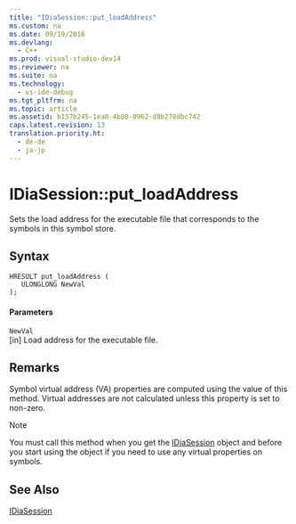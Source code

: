 ```yaml
---
title: "IDiaSession::put_loadAddress"
ms.custom: na
ms.date: 09/19/2016
ms.devlang: 
  - C++
ms.prod: visual-studio-dev14
ms.reviewer: na
ms.suite: na
ms.technology: 
  - vs-ide-debug
ms.tgt_pltfrm: na
ms.topic: article
ms.assetid: b157b245-1ea0-4b80-8962-d8b278dbc742
caps.latest.revision: 13
translation.priority.ht: 
  - de-de
  - ja-jp
---
```

# IDiaSession::put_loadAddress
Sets the load address for the executable file that corresponds to the symbols in this symbol store.  
  
## Syntax  
  
```cpp#  
HRESULT put_loadAddress (   
   ULONGLONG NewVal  
);  
```  
  
#### Parameters  
 `NewVal`  
 [in] Load address for the executable file.  
  
## Remarks  
 Symbol virtual address (VA) properties are computed using the value of this method. Virtual addresses are not calculated unless this property is set to non-zero.  
  
> [!NOTE]
>  You must call this method when you get the [IDiaSession](../vs140/IDiaSession.md) object and before you start using the object if you need to use any virtual properties on symbols.  
  
## See Also  
 [IDiaSession](../vs140/IDiaSession.md)